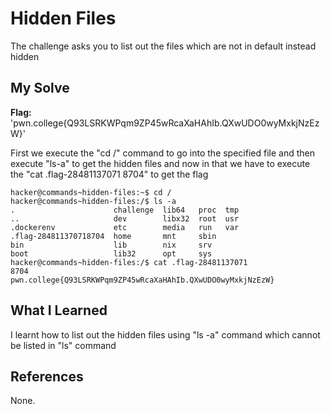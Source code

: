 # Hidden Files
The challenge asks you to list out the files which are not in default instead hidden

## My Solve
**Flag:** 'pwn.college{Q93LSRKWPqm9ZP45wRcaXaHAhIb.QXwUDO0wyMxkjNzEzW}'

First we execute the "cd /" command to go into the specified file and then execute "ls-a" to get the hidden files and now in that we have to execute the "cat .flag-28481137071
8704" to get the flag

```
hacker@commands~hidden-files:~$ cd /
hacker@commands~hidden-files:/$ ls -a
.                      challenge  lib64   proc  tmp
..                     dev        libx32  root  usr
.dockerenv             etc        media   run   var
.flag-284811370718704  home       mnt     sbin
bin                    lib        nix     srv
boot                   lib32      opt     sys
hacker@commands~hidden-files:/$ cat .flag-28481137071
8704
pwn.college{Q93LSRKWPqm9ZP45wRcaXaHAhIb.QXwUDO0wyMxkjNzEzW}

```

## What I Learned
I learnt how to list out the hidden files using "ls -a" command which cannot be listed in "ls" command

## References
None.
